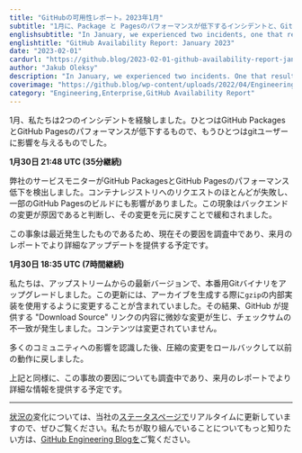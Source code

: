 ```yaml
---
title: "GitHubの可用性レポート。2023年1月"
subtitle: "1月に、Package と Pagesのパフォーマンスが低下するインシデントと、Git ユーザーに影響を与えるインシデントの2つが発生しました"
englishsubtitle: "In January, we experienced two incidents, one that resulted in degraded performance for Packages and Pages and another that impacted Git users."
englishtitle: "GitHub Availability Report: January 2023"
date: "2023-02-01"
cardurl: "https://github.blog/2023-02-01-github-availability-report-january-2023/"
author: "Jakub Oleksy"
description: "In January, we experienced two incidents. One that resulted in degraded performance for GitHub Packages and GitHub Pages, and another that impacted git users."
coverimage: "https://github.blog/wp-content/uploads/2022/04/Engineering-Enterprise@2x-1.png?resize=1600%2C850"
category: "Engineering,Enterprise,GitHub Availability Report"
---
```


<p>1月、私たちは2つのインシデントを経験しました。ひとつはGitHub PackagesとGitHub Pagesのパフォーマンスが低下するもので、もうひとつはgitユーザーに影響を与えるものでした。</p>
<p><strong>1月30日 21:48 UTC (35分継続)</strong></p>
<p>弊社のサービスモニターがGitHub PackagesとGitHub Pagesのパフォーマンス低下を検出しました。コンテナレジストリへのリクエストのほとんどが失敗し、一部のGitHub Pagesのビルドにも影響がありました。この現象はバックエンドの変更が原因であると判断し、その変更を元に戻すことで緩和されました。</p>
<p>この事象は最近発生したものであるため、現在その要因を調査中であり、来月のレポートでより詳細なアップデートを提供する予定です。</p>
<p><strong>1月30日 18:35 UTC (7時間継続)</strong></p>
<p>私たちは、アップストリームからの最新バージョンで、本番用Gitバイナリをアップグレードしました。この更新には、アーカイブを生成する際に<code>gzip</code>の内部実装を使用するように変更することが含まれていました。その結果、GitHub が提供する "Download Source" リンクの内容に微妙な変更が生じ、チェックサムの不一致が発生しました。コンテンツは変更されていません。</p>
<p>多くのコミュニティへの影響を認識した後、圧縮の変更をロールバックして以前の動作に戻しました。</p>
<p>上記と同様に、この事故の要因についても調査中であり、来月のレポートでより詳細な情報を提供する予定です。</p>
<hr />
<p><a href="https://www.githubstatus.com/">状況の</a>変化については、当社の<a href="https://www.githubstatus.com/">ステータスページで</a>リアルタイムに更新していますので、ぜひご覧ください。私たちが取り組んでいることについてもっと知りたい方は、<a href="https://github.blog/category/engineering/">GitHub Engineering Blogを</a>ご覧ください。</p>


